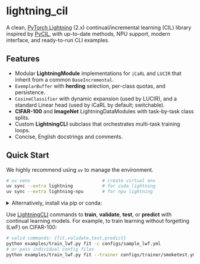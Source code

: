 # lightning_cil

A clean, [PyTorch Lightning](https://github.com/Lightning-AI/pytorch-lightning) (2.x) continual/incremental learning (CIL) library inspired by [PyCIL](https://github.com/LAMDA-CL/PyCIL), with up-to-date methods, NPU support, modern interface, and ready-to-run CLI examples. 

## Features

- Modular **LightningModule** implementations for `iCaRL` and `LUCIR` that inherit from a common `BaseIncremental`.
- `ExemplarBuffer` with **herding** selection, per-class quotas, and persistence.
- `CosineClassifier` with dynamic expansion (used by LUCIR), and a standard Linear head (used by iCaRL by default; switchable).
- **CIFAR-100** and **ImageNet** LightningDataModules with task-by-task class splits.
- Custom **LightningCLI** subclass that orchestrates multi-task training loops.
- Concise, English docstrings and comments.

## Quick Start

We highly recommend using `uv` to manage the environment.

```sh
# uv venv                           # create virtual env
uv sync --extra lightning           # for cuda lightning
uv sync --extra lightning-npu       # for npu lightning
```

<details><summary>Alternatively, install via pip or conda:</summary>

```sh
# conda or pip, with optional dependencies for lightning
pip install -e ".[lightning]"       # 'lightning', or 'lightning-npu'
```

</details>

Use [LightningCLI](https://lightning.ai/docs/pytorch/stable/api/lightning.pytorch.cli.LightningCLI.html) commands to **train**, **validate**, **test**, or **predict** with continual learning models. For example, to train learning without forgetting (LwF) on CIFAR-100:

```sh
# valid commands: {fit,validate,test,predict}
python examples/train_lwf.py fit -c configs/sample_lwf.yml
# or pass individual config files
python examples/train_lwf.py fit --trainer configs/trainer/smoketest.yml --model configs/model/lwf.yml --data configs/data/cifar100.yml
```